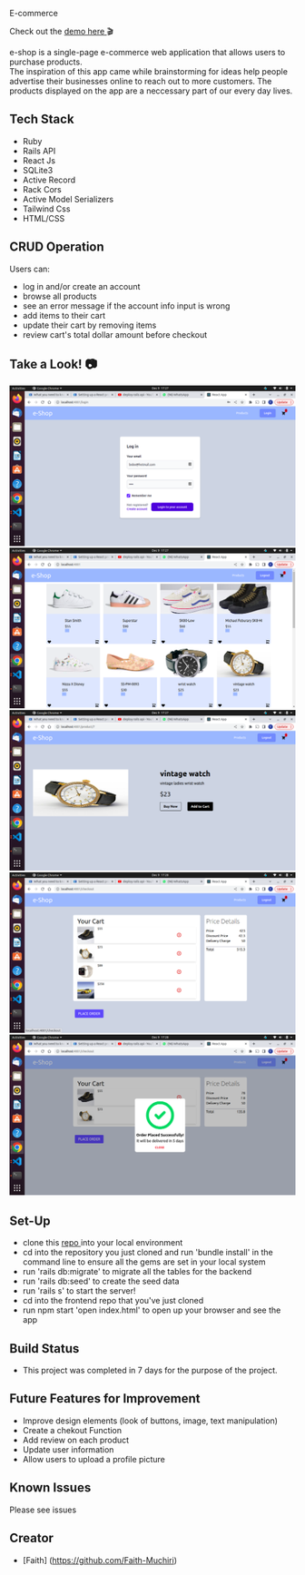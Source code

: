 E-commerce

Check out the <a href=""> demo here </a>🎬

e-shop is a single-page e-commerce web application that allows users to purchase products. <br>
The inspiration of this app came while brainstorming for ideas help people advertise their businesses online to reach out to more customers. The products displayed on the app are a neccessary part of our every day lives.

## Tech Stack
   * Ruby 
   * Rails API 
   * React Js
   * SQLite3
   * Active Record
   * Rack Cors
   * Active Model Serializers
   * Tailwind Css
   * HTML/CSS

## CRUD Operation
  Users can:
   * log in and/or create an account
   * browse all products 
   * see an error message if the account info input is wrong
   * add items to their cart 
   * update their cart by removing items 
   * review cart's total dollar amount before checkout

## Take a Look! 📷

<img src='/assets/login.png'/> 
<img src='frontend/assets/products.png'/> 
<img src='frontend/assets/product.png'/> 
<img src='frontend/assets/cart.png'/> 
<img src='frontend/assets/logout.png'/> 




 ## Set-Up 
   * clone this <a href = "https://github.com/Faith-Muchiri/E-Commerce"> repo </a> into your local environment
   * cd into the repository you just cloned and run 'bundle install' in the command line to ensure all the gems are set in your local system 
   * run 'rails db:migrate' to migrate all the tables for the backend 
   * run 'rails db:seed' to create the seed data
   * run 'rails s' to start the server!
   * cd into the frontend repo that you've just cloned
   * run npm start 'open index.html' to open up your browser and see the app
 

## Build Status
* This project was completed in 7 days for the purpose of the project.

## Future Features for Improvement
   * Improve design elements (look of buttons, image, text manipulation)
   * Create a chekout Function
   * Add review  on each product
   * Update user information
   * Allow users to upload a profile picture
   
## Known Issues
Please see issues
 
## Creator
 * [Faith] (https://github.com/Faith-Muchiri)

 
